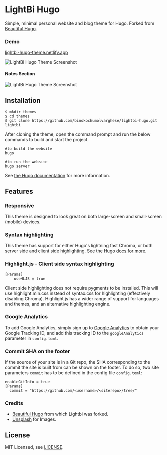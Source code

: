 # LightBi Hugo 

Simple, minimal personal website and blog theme for Hugo. Forked from [Beautiful Hugo](https://github.com/halogenica/beautifulhugo).

### Demo

[lightbi-hugo-theme.netlify.app](https://lightbi-hugo-theme.netlify.app/)


![LightBi Hugo Theme Screenshot](https://github.com/binokochumolvarghese/lightbi-hugo/blob/master/screenshots/Lightbi-home-ss.png)

#### Notes Section
![LightBi Hugo Theme Screenshot](https://github.com/binokochumolvarghese/lightbi-hugo/blob/master/screenshots/Lightbi-notes-ss.png)

## Installation

    $ mkdir themes
    $ cd themes
    $ git clone https://github.com/binokochumolvarghese/lightbi-hugo.git lightbi

After cloning the theme, open the command prompt and run the below commands to build and start the project.
```
#to build the website
hugo

#to run the website
hugo server
```   

See [the Hugo documentation](https://gohugo.io/themes/installing/) for more information.

## Features

### Responsive

This theme is designed to look great on both large-screen and small-screen (mobile) devices.

### Syntax highlighting

This theme has support for either Hugo's lightning fast Chroma, or both server side and client side highlighting. See the [Hugo docs for more](https://gohugo.io/content-management/syntax-highlighting/).

### Highlight.js - Client side syntax highlighting
```
[Params]
    useHLJS = true
```
Client side highlighting does not require pygments to be installed. This will use highlight.min.css instead of syntax.css for highlighting (effectively disabling Chroma). Highlight.js has a wider range of support for languages and themes, and an alternative highlighting engine.

### Google Analytics

To add Google Analytics, simply sign up to [Google Analytics](https://www.google.com/analytics/) to obtain your Google Tracking ID, and add this tracking ID to the `googleAnalytics` parameter in `config.toml`.

### Commit SHA on the footer

If the source of your site is in a Git repo, the SHA corresponding to the commit the site is built from can be shown on the footer. To do so, two site parameters `commit` has to be defined in the config file `config.toml`:

```
enableGitInfo = true
[Params]
  commit = "https://github.com/<username>/<siterepo>/tree/"
```

### Credits

- [Beautiful Hugo](https://github.com/halogenica/beautifulhugo) from which Lightbi was forked.
- [Unsplash](https://unsplash.com/) for Images.


## License

MIT Licensed, see [LICENSE](https://github.com/binokochumolvarghese/lightbi-hugo/blob/master/LICENSE).

